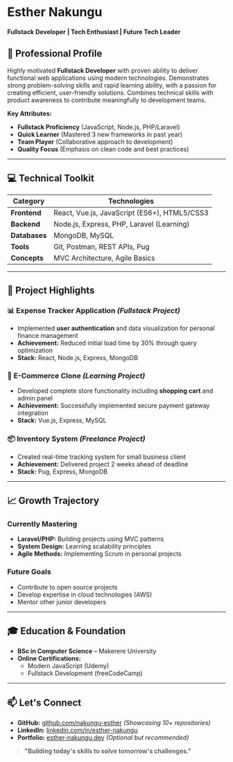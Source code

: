 <!-- ===== HEADER ===== -->
# **Esther Nakungu**  
#### **Fullstack Developer** | Tech Enthusiast | Future Tech Leader  

<!-- ===== SUMMARY ===== -->
## 🚀 **Professional Profile**  
Highly motivated **Fullstack Developer** with proven ability to deliver functional web applications using modern technologies. Demonstrates strong problem-solving skills and rapid learning ability, with a passion for creating efficient, user-friendly solutions. Combines technical skills with product awareness to contribute meaningfully to development teams.

**Key Attributes:**  
- **Fullstack Proficiency** (JavaScript, Node.js, PHP/Laravel)  
- **Quick Learner** (Mastered 3 new frameworks in past year)  
- **Team Player** (Collaborative approach to development)  
- **Quality Focus** (Emphasis on clean code and best practices)  

---

<!-- ===== TECHNICAL EXPERTISE ===== -->
## 💻 **Technical Toolkit**  

| **Category**       | **Technologies**                                  |
|--------------------|--------------------------------------------------|
| **Frontend**       | React, Vue.js, JavaScript (ES6+), HTML5/CSS3     |
| **Backend**        | Node.js, Express, PHP, Laravel (Learning)       |
| **Databases**      | MongoDB, MySQL                                   |
| **Tools**          | Git, Postman, REST APIs, Pug                     |
| **Concepts**       | MVC Architecture, Agile Basics                   |

---

<!-- ===== PROJECT EXPERIENCE ===== -->
## 🔨 **Project Highlights**  

### **📊 Expense Tracker Application** *(Fullstack Project)*  
- Implemented **user authentication** and data visualization for personal finance management  
- **Achievement:** Reduced initial load time by 30% through query optimization  
- **Stack:** React, Node.js, Express, MongoDB  

### **🛒 E-Commerce Clone** *(Learning Project)*  
- Developed complete store functionality including **shopping cart** and admin panel  
- **Achievement:** Successfully implemented secure payment gateway integration  
- **Stack:** Vue.js, Express, MySQL  

### **📦 Inventory System** *(Freelance Project)*  
- Created real-time tracking system for small business client  
- **Achievement:** Delivered project 2 weeks ahead of deadline  
- **Stack:** Pug, Express, MongoDB  

---

<!-- ===== LEARNING & GROWTH ===== -->
## 📈 **Growth Trajectory**  

### **Currently Mastering**  
- **Laravel/PHP:** Building projects using MVC patterns  
- **System Design:** Learning scalability principles  
- **Agile Methods:** Implementing Scrum in personal projects  

### **Future Goals**  
- Contribute to open source projects  
- Develop expertise in cloud technologies (AWS)  
- Mentor other junior developers  

---

<!-- ===== EDUCATION & FOUNDATION ===== -->
## 🎓 **Education & Foundation**  
- **BSc in Computer Science** – Makerere University  
- **Online Certifications:**  
  - Modern JavaScript (Udemy)  
  - Fullstack Development (freeCodeCamp)  

---

<!-- ===== CONTACT ===== -->
## 📫 **Let's Connect**  
- **GitHub:** [github.com/nakungu-esther](https://github.com/nakungu-esther) *(Showcasing 10+ repositories)*  
- **LinkedIn:** [linkedin.com/in/esther-nakungu](...)  
- **Portfolio:** [esther-nakungu.dev](...) *(Optional but recommended)*  

> **"Building today's skills to solve tomorrow's challenges."**  